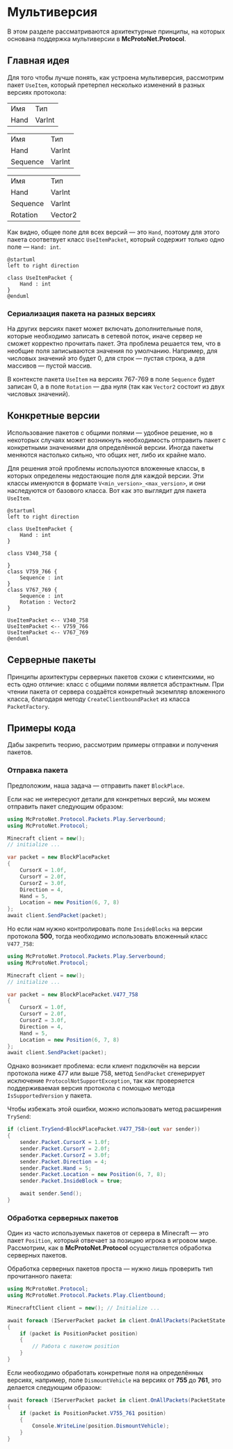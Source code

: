 # Мультиверсия

В этом разделе рассматриваются архитектурные принципы, на которых основана поддержка мультиверсии в **McProtoNet.Protocol**.

## Главная идея

Для того чтобы лучше понять, как устроена мультиверсия, рассмотрим пакет `UseItem`, который претерпел несколько изменений в разных версиях протокола:

<tabs>
<tab title="340-758">
<table>
    <tr>
        <td>Имя</td>
        <td>Тип</td>
    </tr>
    <tr>
        <td>Hand</td>
        <td>VarInt</td>
    </tr>
</table>
</tab>
<tab title="759-766">
<table>
    <tr>
        <td>Имя</td>
        <td>Тип</td>
    </tr>
    <tr>
        <td>Hand</td>
        <td>VarInt</td>
    </tr>
    <tr>
        <td>Sequence</td>
        <td>VarInt</td>
    </tr>
</table>
</tab>
<tab title="767-769">
<table>
    <tr>
        <td>Имя</td>
        <td>Тип</td>
    </tr>
    <tr>
        <td>Hand</td>
        <td>VarInt</td>
    </tr>
    <tr>
        <td>Sequence</td>
        <td>VarInt</td>
    </tr>
    <tr>
        <td>Rotation</td>
        <td>Vector2</td>
    </tr>
</table>
</tab>
</tabs>

Как видно, общее поле для всех версий — это `Hand`, поэтому для этого пакета соответвует класс `UseItemPacket`, который содержит только одно поле — `Hand: int`.

```plantuml
@startuml
left to right direction

class UseItemPacket {
    Hand : int
}
@enduml
```

### Сериализация пакета на разных версиях

На других версиях пакет может включать дополнительные поля, которые необходимо записать в сетевой поток, иначе сервер не сможет корректно прочитать пакет. Эта проблема решается тем, что в необщие поля записываются значения по умолчанию. Например, для числовых значений это будет 0, для строк — пустая строка, а для массивов — пустой массив.

В контексте пакета `UseItem` на версиях 767-769 в поле `Sequence` будет записан 0, а в поле `Rotation` — два нуля (так как `Vector2` состоит из двух числовых значений).

## Конкретные версии

Использование пакетов с общими полями — удобное решение, но в некоторых случаях может возникнуть необходимость отправить пакет с конкретными значениями для определённой версии. Иногда пакеты меняются настолько сильно, что общих нет, либо их крайне мало. 

Для решения этой проблемы используются вложенные классы, в которых определены недостающие поля для каждой версии. Эти классы именуются в формате `V<min_version>_<max_version>`, и они наследуются от базового класса. Вот как это выглядит для пакета `UseItem`.

```plantuml
@startuml
left to right direction

class UseItemPacket {
    Hand : int
}

class V340_758 {

}
class V759_766 {
    Sequence : int
}
class V767_769 {
    Sequence : int
    Rotation : Vector2
}

UseItemPacket <-- V340_758
UseItemPacket <-- V759_766
UseItemPacket <-- V767_769
@enduml
```

## Серверные пакеты

Принципы архитектуры серверных пакетов схожи с клиентскими, но есть одно отличие: класс с общими полями является абстрактным. При чтении пакета от сервера создаётся конкретный экземпляр вложенного класса, благодаря методу `CreateClientboundPacket` из класса `PacketFactory`.

## Примеры кода

Дабы закрепить теорию, рассмотрим примеры отправки и получения пакетов.

### Отправка пакета

Предположим, наша задача — отправить пакет `BlockPlace`.

Если нас не интересуют детали для конкретных версий, мы можем отправить пакет следующим образом:

```C#
using McProtoNet.Protocol.Packets.Play.Serverbound;
using McProtoNet.Protocol;

Minecraft client = new();
// initialize ...

var packet = new BlockPlacePacket
{
    CursorX = 1.0f,
    CursorY = 2.0f,
    CursorZ = 3.0f,
    Direction = 4,
    Hand = 5,
    Location = new Position(6, 7, 8)
};
await client.SendPacket(packet);
```

Но если нам нужно контролировать поле `InsideBlocks` на версии протокола **500**, тогда необходимо использовать вложенный класс `V477_758`:

```C#
using McProtoNet.Protocol.Packets.Play.Serverbound;
using McProtoNet.Protocol;

Minecraft client = new();
// initialize ...

var packet = new BlockPlacePacket.V477_758
{
    CursorX = 1.0f,
    CursorY = 2.0f,
    CursorZ = 3.0f,
    Direction = 4,
    Hand = 5,
    Location = new Position(6, 7, 8)
};
await client.SendPacket(packet);
```

Однако возникает проблема: если клиент подключён на версии протокола ниже 477 или выше 758, метод `SendPacket` сгенерирует исключение `ProtocolNotSupportException`, так как проверяется поддерживаемая версия протокола с помощью метода `IsSupportedVersion` у пакета.

Чтобы избежать этой ошибки, можно использовать метод расширения `TrySend`:

```C#
if (client.TrySend<BlockPlacePacket.V477_758>(out var sender))
{
    sender.Packet.CursorX = 1.0f;
    sender.Packet.CursorY = 2.0f;
    sender.Packet.CursorZ = 3.0f;
    sender.Packet.Direction = 4;
    sender.Packet.Hand = 5;
    sender.Packet.Location = new Position(6, 7, 8);
    sender.Packet.InsideBlock = true;

    await sender.Send();
}
```

### Обработка серверных пакетов

Один из часто используемых пакетов от сервера в Minecraft — это пакет `Position`, который отвечает за позицию игрока в игровом мире. Рассмотрим, как в **McProtoNet.Protocol** осуществляется обработка серверных пакетов.

Обработка серверных пакетов проста — нужно лишь проверить тип прочитанного пакета:

```C#
using McProtoNet.Protocol;
using McProtoNet.Protocol.Packets.Play.Clientbound;

MinecraftClient client = new(); // Initialize ...

await foreach (IServerPacket packet in client.OnAllPackets(PacketState.Play))
{
    if (packet is PositionPacket position)
    {
        // Работа с пакетом position
    }
}
```

Если необходимо обработать конкретные поля на определённых версиях, например, поле `DismountVehicle` на версиях от **755** до **761**, это делается следующим образом:

```C#
await foreach (IServerPacket packet in client.OnAllPackets(PacketState.Play))
{
    if (packet is PositionPacket.V755_761 position)
    {
        Console.WriteLine(position.DismountVehicle);
    }
}
```

